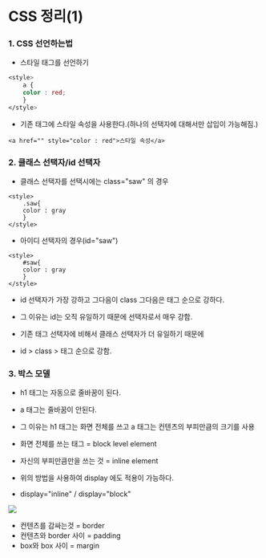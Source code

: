 # CSS 정리(1)

### 1. CSS 선언하는법

- 스타일 태그를 선언하기

```css
<style>
    a {
    color : red;
    }
</style>

```

- 기존 태그에 스타일 속성을 사용한다.(하나의 선택자에 대해서만 삽입이 가능해짐.)

```
<a href="" style="color : red">스타일 속성</a>
```



### 2. 클래스 선택자/id 선택자

- 클래스 선택자를 선택시에는 class="saw" 의 경우

```
<style>
    .saw{
    color : gray
    }
</style>
```

- 아이디 선택자의 경우(id="saw")

```
<style>
    #saw{
    color : gray
    }
</style>
```

- id 선택자가 가장 강하고 그다음이 class 그다음은 태그 순으로 강하다.

- 그 이유는 id는 오직 유일하기 때문에 선택자로서 매우 강함.
- 기존 태그 선택자에 비해서 클래스 선택자가 더 유일하기 때문에
- id > class > 태그 순으로 강함.

### 3. 박스 모델

- h1 태그는 자동으로 줄바꿈이 된다.
- a 태그는 줄바꿈이 안된다.
- 그 이유는 h1 태그는 화면 전체를 쓰고 a 태그는 컨텐츠의 부피만큼의 크기를 사용
- 화면 전체를 쓰는 태그 = block level element
- 자신의 부피만큼만을 쓰는 것 = inline element

- 위의 방법을 사용하여 display 에도 적용이 가능하다.
- display="inline" / display="block"





<img src="https://www.dummies.com/wp-content/uploads/415895.image0.jpg">



- 컨텐츠를 감싸는것 = border
- 컨텐츠와 border 사이 = padding
- box와 box 사이 = margin

